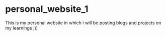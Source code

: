 # personal_website_1
This is my personal website in which i will be posting blogs and projects on my learnings ;))
